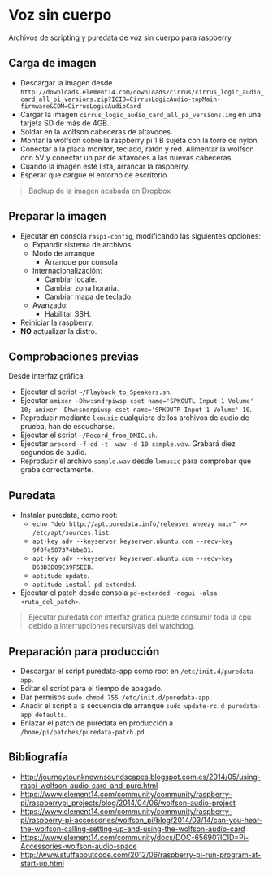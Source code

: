 # Voz sin cuerpo #

Archivos de scripting y puredata de voz sin cuerpo para raspberry

## Carga de imagen ##

-   Descargar la imagen desde `http://downloads.element14.com/downloads/cirrus/cirrus_logic_audio_card_all_pi_versions.zip?ICID=CirrusLogicAudio-topMain-firmware&COM=CirrusLogicAudioCard`
-   Cargar la imagen `cirrus_logic_audio_card_all_pi_versions.img` en una tarjeta SD de más de 4GB.
-   Soldar en la wolfson cabeceras de altavoces.
-   Montar la wolfson sobre la raspberry pi 1 B sujeta con la torre de nylon.
-   Conectar a la placa monitor, teclado, ratón y red. Alimentar la wolfson con 5V y conectar un par de altavoces a las nuevas cabeceras.
-   Cuando la imagen esté lista, arrancar la raspberry.
-   Esperar que cargue el entorno de escritorio.

> Backup de la imagen acabada en Dropbox

## Preparar la imagen ##

-   Ejecutar en consola `raspi-config`, modificando las siguientes opciones:
    *   Expandir sistema de archivos.
    *   Modo de arranque
        +   Arranque por consola
    *   Internacionalización:
        +   Cambiar locale.
        +   Cambiar zona horaria.
        +   Cambiar mapa de teclado.
    *   Avanzado:
        +   Habilitar SSH.
-   Reiniciar la raspberry.
-   **NO** actualizar la distro.

## Comprobaciones previas ##

Desde interfaz gráfica:

-   Ejecutar el script `~/Playback_to_Speakers.sh`.
-   Ejecutar `amixer -Dhw:sndrpiwsp cset name='SPKOUTL Input 1 Volume' 10; amixer -Dhw:sndrpiwsp cset name='SPKOUTR Input 1 Volume' 10`.
-   Reproducir mediante `lxmusic` cualquiera de los archivos de audio de prueba, han de escucharse.
-   Ejecutar el script `~/Record_from_DMIC.sh`.
-   Ejecutar `arecord -f cd -t  wav -d 10 sample.wav`. Grabará diez segundos de audio.
-   Reproducir el archivo `sample.wav` desde `lxmusic` para comprobar que graba correctamente.

## Puredata ##

-   Instalar puredata, como root:
    *   `echo "deb http://apt.puredata.info/releases wheezy main" >> /etc/apt/sources.list`.
    *   `apt-key adv --keyserver keyserver.ubuntu.com --recv-key 9f0fe587374bbe81`.
    *   `apt-key adv --keyserver keyserver.ubuntu.com --recv-key D63D3D09C39F5EEB`.
    *   `aptitude update`.
    *   `aptitude install pd-extended`.
-   Ejecutar el patch desde consola `pd-extended -nogui -alsa <ruta_del_patch>`.

> Ejecutar puredata con interfaz gráfica puede consumir toda la cpu debido a interrupciones recursivas del watchdog.

## Preparación para producción ##

-   Descargar el script puredata-app como root en `/etc/init.d/puredata-app`.
-   Editar el script para el tiempo de apagado.
-   Dar permisos `sudo chmod 755 /etc/init.d/puredata-app`.
-   Añadir el script a la secuencia de arranque `sudo update-rc.d puredata-app defaults`.
-   Enlazar el patch de puredata en producción a `/home/pi/patches/puredata-patch.pd`.

## Bibliografía ##

-   http://journeytounknownsoundscapes.blogspot.com.es/2014/05/using-raspi-wolfson-audio-card-and-pure.html
-   https://www.element14.com/community/community/raspberry-pi/raspberrypi_projects/blog/2014/04/06/wolfson-audio-project
-   https://www.element14.com/community/community/raspberry-pi/raspberry-pi-accessories/wolfson_pi/blog/2014/03/14/can-you-hear-the-wolfson-calling-setting-up-and-using-the-wolfson-audio-card
-   https://www.element14.com/community/docs/DOC-65690?ICID=Pi-Accessories-wolfson-audio-space
-   http://www.stuffaboutcode.com/2012/06/raspberry-pi-run-program-at-start-up.html

